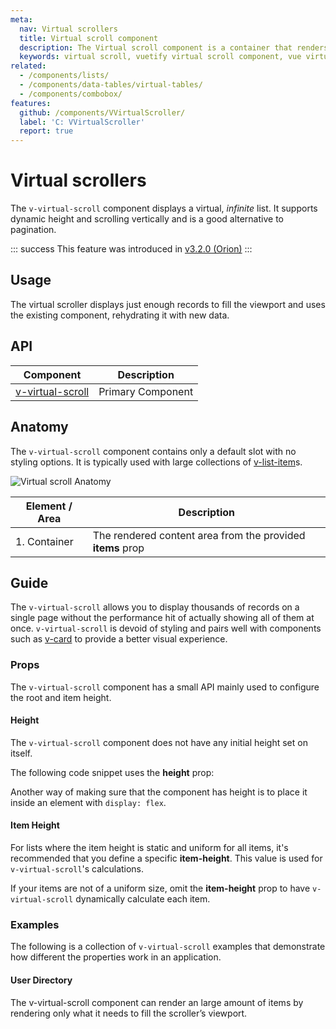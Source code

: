 ```yaml
---
meta:
  nav: Virtual scrollers
  title: Virtual scroll component
  description: The Virtual scroll component is a container that renders only visible elements. It is useful when you need to display large amounts of uniform data.
  keywords: virtual scroll, vuetify virtual scroll component, vue virtual scroll component, v-virtual-scroll component
related:
  - /components/lists/
  - /components/data-tables/virtual-tables/
  - /components/combobox/
features:
  github: /components/VVirtualScroller/
  label: 'C: VVirtualScroller'
  report: true
---
```


# Virtual scrollers

The `v-virtual-scroll` component displays a virtual, _infinite_ list. It supports dynamic height and scrolling vertically and is a good alternative to pagination.

<PageFeatures />

::: success
This feature was introduced in [v3.2.0 (Orion)](/getting-started/release-notes/?version=v3.2.0)
:::

## Usage

The virtual scroller displays just enough records to fill the viewport and uses the existing component, rehydrating it with new data.

<ExamplesUsage name="v-virtual-scroll" />

<PromotedEntry />

## API

| Component | Description |
| - | - |
| [v-virtual-scroll](/api/v-virtual-scroll/) | Primary Component |

<ApiInline hide-links />

## Anatomy

The `v-virtual-scroll` component contains only a default slot with no styling options. It is typically used with large collections of [v-list-item](/components/lists/)s.

![Virtual scroll Anatomy](https://cdn.vuetifyjs.com/docs/images/components/v-virtual-scroll/v-virtual-scroll-anatomy.png)

| Element / Area | Description |
| - | - |
| 1. Container | The rendered content area from the provided **items** prop |

## Guide

The `v-virtual-scroll` allows you to display thousands of records on a single page without the performance hit of actually showing all of them at once. `v-virtual-scroll` is devoid of styling and pairs well with components such as [v-card](/components/cards/) to provide a better visual experience.

### Props

The `v-virtual-scroll` component has a small API mainly used to configure the root and item height.

#### Height

The `v-virtual-scroll` component does not have any initial height set on itself.

The following code snippet uses the **height** prop:

<ExamplesExample file="v-virtual-scroll/prop-height" />

Another way of making sure that the component has height is to place it inside an element with `display: flex`.

<ExamplesExample file="v-virtual-scroll/prop-height-parent" />

#### Item Height

For lists where the item height is static and uniform for all items, it's recommended that you define a specific **item-height**. This value is used for `v-virtual-scroll`'s calculations.

<ExamplesExample file="v-virtual-scroll/prop-item-height" />

If your items are not of a uniform size, omit the **item-height** prop to have `v-virtual-scroll` dynamically calculate each item.

<ExamplesExample file="v-virtual-scroll/prop-dynamic-item-height" />

### Examples

The following is a collection of `v-virtual-scroll` examples that demonstrate how different the properties work in an application.

#### User Directory

The v-virtual-scroll component can render an large amount of items by rendering only what it needs to fill the scroller’s viewport.

<ExamplesExample file="v-virtual-scroll/misc-user-directory" />
